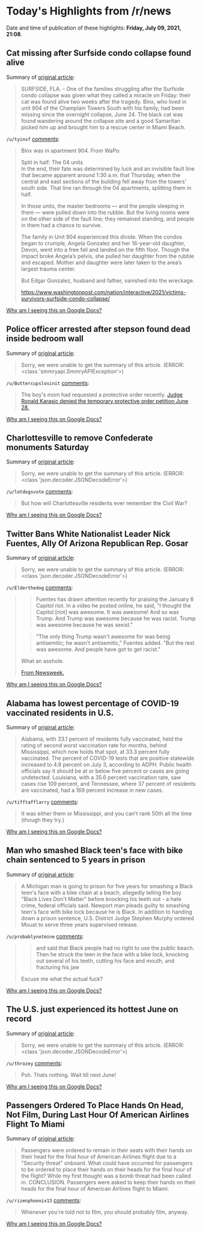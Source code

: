 # Today's Highlights from /r/news

Date and time of publication of these highlights: **Friday, July 09, 2021, 21:08**.

## Cat missing after Surfside condo collapse found alive

Summary of [original article](https://wsvn.com/news/local/cat-missing-after-surfside-condo-collapse-found-alive/):

> SURFSIDE, FLA. - One of the families struggling after the Surfside condo collapse was given what they called a miracle on Friday: their cat was found alive two weeks after the tragedy. Binx, who lived in unit 904 of the Champlain Towers South with his family, had been missing since the overnight collapse, June 24. The black cat was found wandering around the collapse site and a good Samaritan picked him up and brought him to a rescue center in Miami Beach.

`/u/tyinsf` [comments](https://www.reddit.com/r/news/comments/oh1jyz/cat_missing_after_surfside_condo_collapse_found/):

> Binx was in apartment 904. From WaPo:
> 
> Split in half: The 04 units  
> In the end, their fate was determined by luck and an invisible fault line that became apparent around 1:30 a.m. that Thursday, when the central and east sections of the building fell away from the towers’ south side. That line ran through the 04 apartments, splitting them in half.  
>   
> In those units, the master bedrooms — and the people sleeping in them — were pulled down into the rubble. But the living rooms were on the other side of the fault line; they remained standing, and people in them had a chance to survive.
> 
> The family in Unit 904 experienced this divide. When the condos began to crumple, Angela Gonzalez and her 16-year-old daughter, Devon, went into a free fall and landed on the fifth floor. Though the impact broke Angela’s pelvis, she pulled her daughter from the rubble and escaped. Mother and daughter were later taken to the area’s largest trauma center.  
>   
> But Edgar Gonzalez, husband and father, vanished into the wreckage.
> 
> https://www.washingtonpost.com/nation/interactive/2021/victims-survivors-surfside-condo-collapse/

[Why am I seeing this on Google Docs?](https://docs.google.com/document/d/1Dc6We63vOXIZsc0op-Bt4abqkYjXzOigalQqFxmvvbM/edit?usp=sharing)

## Police officer arrested after stepson found dead inside bedroom wall

Summary of [original article](https://ktul.com/news/nation-world/police-officer-arrested-after-stepson-found-dead-inside-bedroom-wall):

> Sorry, we were unable to get the summary of this article. (ERROR: <class 'smmryapi.SmmryAPIException'>)

`/u/Buttercupslosinit` [comments](https://www.reddit.com/r/news/comments/oh0243/police_officer_arrested_after_stepson_found_dead/):

> The boy's mom had requested a protective order recently. [Judge Ronald Karasic denied the temporary protective order petition June 28.](https://www.baltimoresun.com/news/crime/bs-md-cr-banks-folo-20210708-krw36jze3bgzvjhtun63vzqmby-story.html)

[Why am I seeing this on Google Docs?](https://docs.google.com/document/d/1Dc6We63vOXIZsc0op-Bt4abqkYjXzOigalQqFxmvvbM/edit?usp=sharing)

## Charlottesville to remove Confederate monuments Saturday

Summary of [original article](https://apnews.com/article/race-and-ethnicity-racial-injustice-charlottesville-b2d4e50d0b1cc6f84a4c3aa8c2436ec0?utm_source=Twitter&utm_campaign=SocialFlow&utm_medium=AP):

> Sorry, we were unable to get the summary of this article. (ERROR: <class 'json.decoder.JSONDecodeError'>)

`/u/letdogsvote` [comments](https://www.reddit.com/r/news/comments/oh05ut/charlottesville_to_remove_confederate_monuments/):

> But how will Charlottesville residents ever remember the Civil War?

[Why am I seeing this on Google Docs?](https://docs.google.com/document/d/1Dc6We63vOXIZsc0op-Bt4abqkYjXzOigalQqFxmvvbM/edit?usp=sharing)

## Twitter Bans White Nationalist Leader Nick Fuentes, Ally Of Arizona Republican Rep. Gosar

Summary of [original article](https://www.forbes.com/sites/jackbrewster/2021/07/09/twitter-bans-white-nationalist-leader-nick-fuentes-ally-of-arizona-republican-rep-gosar/?sh=6277c8cd49f7):

> Sorry, we were unable to get the summary of this article. (ERROR: <class 'json.decoder.JSONDecodeError'>)

`/u/Elderthedog` [comments](https://www.reddit.com/r/news/comments/oh79x0/twitter_bans_white_nationalist_leader_nick/):

> >Fuentes has drawn attention recently for praising the January 6 Capitol riot. In a video he posted online, he said, "I thought the Capitol [riot] was awesome. It was awesome! And so was Trump. And Trump was awesome because he was racist. Trump was awesome because he was sexist."
> 
> >"The only thing Trump wasn't awesome for was being antisemitic; he wasn't antisemitic," Fuentes added. "But the rest was awesome. And people have got to get racist."
> 
> What an asshole.
> 
> [From Newsweek.](https://www.newsweek.com/nick-fuentes-live-streamer-white-nationalist-suspended-twitter-1608438)

[Why am I seeing this on Google Docs?](https://docs.google.com/document/d/1Dc6We63vOXIZsc0op-Bt4abqkYjXzOigalQqFxmvvbM/edit?usp=sharing)

## Alabama has lowest percentage of COVID-19 vaccinated residents in U.S.

Summary of [original article](https://www.alreporter.com/2021/07/09/alabama-has-lowest-percentage-of-covid-19-vaccinated-residents-in-u-s/):

> Alabama, with 33.1 percent of residents fully vaccinated, held the rating of second worst vaccination rate for months, behind Mississippi, which now holds that spot, at 33.3 percent fully vaccinated. The percent of COVID-19 tests that are positive statewide increased to 4.8 percent on July 3, according to ADPH. Public health officials say it should be at or below five percent or cases are going undetected. Louisiana, with a 35.6 percent vaccination rate, saw cases rise 109 percent, and Tennessee, where 37 percent of residents are vaccinated, had a 169 percent increase in new cases.

`/u/tifftafflarry` [comments](https://www.reddit.com/r/news/comments/oh7vsw/alabama_has_lowest_percentage_of_covid19/):

> It was either them or Mississippi, and you can't rank 50th all the time (though they try.)

[Why am I seeing this on Google Docs?](https://docs.google.com/document/d/1Dc6We63vOXIZsc0op-Bt4abqkYjXzOigalQqFxmvvbM/edit?usp=sharing)

## Man who smashed Black teen's face with bike chain sentenced to 5 years in prison

Summary of [original article](https://www.freep.com/story/news/local/michigan/2021/07/08/lee-mouat-5-years-prison-attacking-black-teenager/7904325002/):

> A Michigan man is going to prison for five years for smashing a Black teen's face with a bike chain at a beach, allegedly telling the boy "Black Lives Don't Matter" before knocking his teeth out - a hate crime, federal officials said. Newport man pleads guilty to smashing teen's face with bike lock because he is Black. In addition to handing down a prison sentence, U.S. District Judge Stephen Murphy ordered Mouat to serve three years supervised release.

`/u/probablynotmine` [comments](https://www.reddit.com/r/news/comments/ogv8uu/man_who_smashed_black_teens_face_with_bike_chain/):

> > and said that Black people had no right to use the public beach. Then he struck the teen in the face with a bike lock, knocking out several of his teeth, cutting his face and mouth, and fracturing his jaw
> 
> Excuse me what the actual fuck?

[Why am I seeing this on Google Docs?](https://docs.google.com/document/d/1Dc6We63vOXIZsc0op-Bt4abqkYjXzOigalQqFxmvvbM/edit?usp=sharing)

## The U.S. just experienced its hottest June on record

Summary of [original article](https://www.nbcnews.com/science/environment/us-just-experienced-hottest-june-record-rcna1378):

> Sorry, we were unable to get the summary of this article. (ERROR: <class 'json.decoder.JSONDecodeError'>)

`/u/throzey` [comments](https://www.reddit.com/r/news/comments/oh162n/the_us_just_experienced_its_hottest_june_on_record/):

> Psh. Thats nothing. Wait till next June!

[Why am I seeing this on Google Docs?](https://docs.google.com/document/d/1Dc6We63vOXIZsc0op-Bt4abqkYjXzOigalQqFxmvvbM/edit?usp=sharing)

## Passengers Ordered To Place Hands On Head, Not Film, During Last Hour Of American Airlines Flight To Miami

Summary of [original article](https://liveandletsfly.com/hands-on-head-american-airlines/):

> Passengers were ordered to remain in their seats with their hands on their head for the final hour of American Airlines flight due to a "Security threat" onboard. What could have occurred for passengers to be ordered to place their hands on their heads for the final hour of the flight? While my first thought was a bomb threat had been called in. CONCLUSION. Passengers were asked to keep their hands on their heads for the final hour of American Airlines flight to Miami.

`/u/rizenphoenix13` [comments](https://www.reddit.com/r/news/comments/oh8479/passengers_ordered_to_place_hands_on_head_not/):

> Whenever you're told not to film, you should probably film, anyway.

[Why am I seeing this on Google Docs?](https://docs.google.com/document/d/1Dc6We63vOXIZsc0op-Bt4abqkYjXzOigalQqFxmvvbM/edit?usp=sharing)

